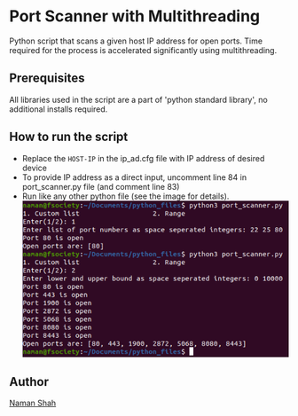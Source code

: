 # Port Scanner with Multithreading
Python script that scans a given host IP address for open ports. Time required for the process is accelerated significantly using multithreading.

## Prerequisites
All libraries used in the script are a part of 'python standard library', no additional installs required.

## How to run the script
- Replace the `HOST-IP` in the ip_ad.cfg file with IP address of desired device
- To provide IP address as a direct input, uncomment line 84 in port_scanner.py file (and comment line 83)
- Run like any other python file (see the image for details).
![script execution](script_execution.png)

## Author
[Naman Shah](https://github.com/namanshah01)
